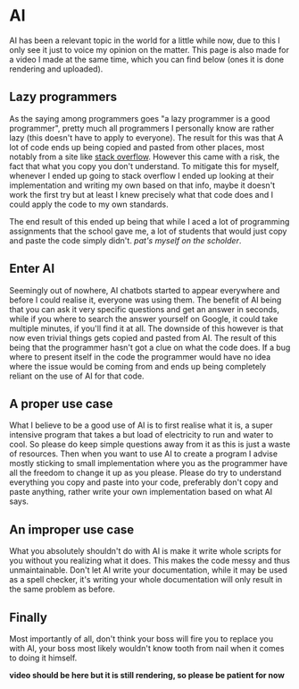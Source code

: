 # AI

AI has been a relevant topic in the world for a little while now, due to this I only see it just to voice my opinion on the matter. This page is also made for a video I made at the same time, which you can find below (ones it is done rendering and uploaded).

## Lazy programmers

As the saying among programmers goes "a lazy programmer is a good programmer", pretty much all programmers I personally know are rather lazy (this doesn't have to apply to everyone). The result for this was that A lot of code ends up being copied and pasted from other places, most notably from a site like [stack overflow](https://stackoverflow.com/questions). However this came with a risk, the fact that what you copy you don't understand. To mitigate this for myself, whenever I ended up going to stack overflow I ended up looking at their implementation and writing my own based on that info, maybe it doesn't work the first try but at least I knew precisely what that code does and I could apply the code to my own standards.

The end result of this ended up being that while I aced a lot of programming assignments that the school gave me, a lot of students that would just copy and paste the code simply didn't. *pat's myself on the scholder*.

## Enter AI

Seemingly out of nowhere, AI chatbots started to appear everywhere and before I could realise it, everyone was using them. The benefit of AI being that you can ask it very specific questions and get an answer in seconds, while if you where to search the answer yourself on Google, it could take multiple minutes, if you'll find it at all. The downside of this however is that now even trivial things gets copied and pasted from AI. The result of this being that the programmer hasn't got a clue on what the code does. If a bug where to present itself in the code the programmer would have no idea where the issue would be coming from and ends up being completely reliant on the use of AI for that code.

## A proper use case

What I believe to be a good use of AI is to first realise what it is, a super intensive program that takes a but load of electricity to run and water to cool. So please do keep simple questions away from it as this is just a waste of resources. Then when you want to use AI to create a program I advise mostly sticking to small implementation where you as the programmer have all the freedom to change it up as you please. Please do try to understand everything you copy and paste into your code, preferably don't copy and paste anything, rather write your own implementation based on what AI says.

## An improper use case

What you absolutely shouldn't do with AI is make it write whole scripts for you without you realizing what it does. This makes the code messy and thus unmaintainable. Don't let AI write your documentation, while it may be used as a spell checker, it's writing your whole documentation will only result in the same problem as before.

## Finally

Most importantly of all, don't think your boss will fire you to replace you with AI, your boss most likely wouldn't know tooth from nail when it comes to doing it himself.

__video should be here but it is still rendering, so please be patient for now__